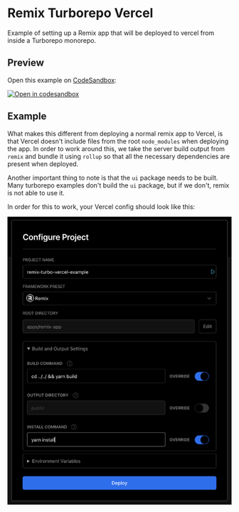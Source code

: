 # Remix Turborepo Vercel

Example of setting up a Remix app that will be deployed to vercel from inside a Turborepo monorepo.

## Preview

Open this example on [CodeSandbox](https://codesandbox.com):

<!-- TODO: update this link to the path for your example: -->

[![Open in codesandbox](https://codesandbox.io/static/img/play-codesandbox.svg)](https://codesandbox.io/s/github/remix-run/remix/tree/main/examples/turbo-vercel)

## Example

What makes this different from deploying a normal remix app to Vercel,
is that Vercel doesn't include files from the root `node_modules` when deploying the app.
In order to work around this, we take the server build output from `remix` and
bundle it using `rollup` so that all the necessary dependencies are present when deployed.

Another important thing to note is that the `ui` package needs to be built.
Many turborepo examples don't build the `ui` package, but if we don't, remix is not able to use it.

In order for this to work, your Vercel config should look like this:

![Vercel project config](./vercel-project-config-example.png)
